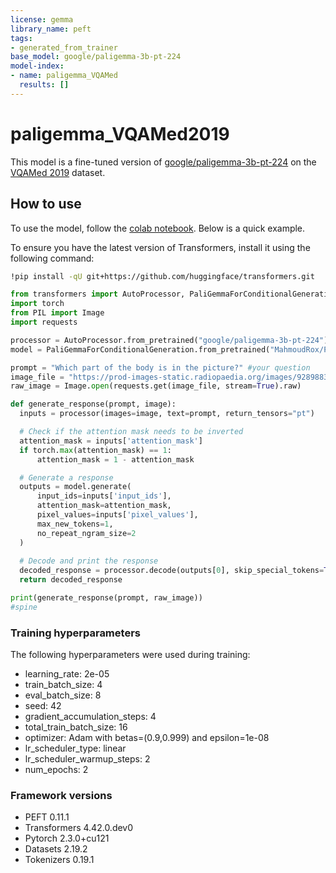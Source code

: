 ```yaml
---
license: gemma
library_name: peft
tags:
- generated_from_trainer
base_model: google/paligemma-3b-pt-224
model-index:
- name: paligemma_VQAMed
  results: []
---
```


<!-- This model card has been generated automatically according to the information the Trainer had access to. You
should probably proofread and complete it, then remove this comment. -->

# paligemma_VQAMed2019

This model is a fine-tuned version of [google/paligemma-3b-pt-224](https://huggingface.co/google/paligemma-3b-pt-224) on the [VQAMed 2019](https://zenodo.org/records/10499039) dataset.

## How to use

To use the model, follow the [colab notebook](https://colab.research.google.com/drive/1SfrNNHE32k9kBWdR6U0DQr4LI_AVIAb1?usp=sharing). 
Below is a quick example.

To ensure you have the latest version of Transformers, install it using the following command: 

```bash
!pip install -qU git+https://github.com/huggingface/transformers.git
```

```python
from transformers import AutoProcessor, PaliGemmaForConditionalGeneration
import torch
from PIL import Image
import requests

processor = AutoProcessor.from_pretrained("google/paligemma-3b-pt-224")
model = PaliGemmaForConditionalGeneration.from_pretrained("MahmoudRox/Paligemma_VQAMED2019")

prompt = "Which part of the body is in the picture?" #your question
image_file = "https://prod-images-static.radiopaedia.org/images/9289883/1c20962e46c92ee83a3f551adb24fa_big_gallery.jpg" #your image
raw_image = Image.open(requests.get(image_file, stream=True).raw)

def generate_response(prompt, image):
  inputs = processor(images=image, text=prompt, return_tensors="pt")

  # Check if the attention mask needs to be inverted
  attention_mask = inputs['attention_mask']
  if torch.max(attention_mask) == 1:
      attention_mask = 1 - attention_mask

  # Generate a response
  outputs = model.generate(
      input_ids=inputs['input_ids'],
      attention_mask=attention_mask,
      pixel_values=inputs['pixel_values'],
      max_new_tokens=1,
      no_repeat_ngram_size=2
  )
  
  # Decode and print the response
  decoded_response = processor.decode(outputs[0], skip_special_tokens=True)[len(prompt):]
  return decoded_response

print(generate_response(prompt, raw_image))
#spine
```

### Training hyperparameters

The following hyperparameters were used during training:
- learning_rate: 2e-05
- train_batch_size: 4
- eval_batch_size: 8
- seed: 42
- gradient_accumulation_steps: 4
- total_train_batch_size: 16
- optimizer: Adam with betas=(0.9,0.999) and epsilon=1e-08
- lr_scheduler_type: linear
- lr_scheduler_warmup_steps: 2
- num_epochs: 2

### Framework versions

- PEFT 0.11.1
- Transformers 4.42.0.dev0
- Pytorch 2.3.0+cu121
- Datasets 2.19.2
- Tokenizers 0.19.1
